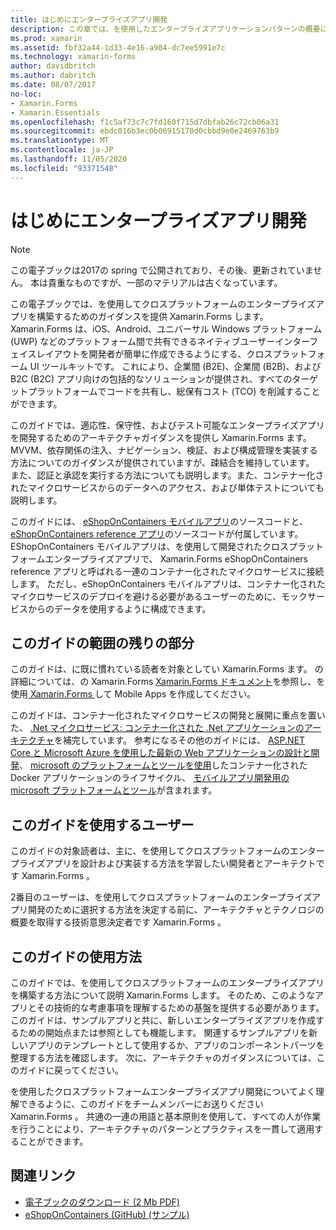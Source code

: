 ```yaml
---
title: はじめにエンタープライズアプリ開発
description: この章では、を使用したエンタープライズアプリケーションパターンの概要について説明し Xamarin.Forms ます。
ms.prod: xamarin
ms.assetid: fbf32a44-1d33-4e16-a904-dc7ee5991e7c
ms.technology: xamarin-forms
author: davidbritch
ms.author: dabritch
ms.date: 08/07/2017
no-loc:
- Xamarin.Forms
- Xamarin.Essentials
ms.openlocfilehash: f1c5af73c7c7fd160f715d7dbfab26c72cb06a31
ms.sourcegitcommit: ebdc016b3ec0b06915170d0cbbd9e0e2469763b9
ms.translationtype: MT
ms.contentlocale: ja-JP
ms.lasthandoff: 11/05/2020
ms.locfileid: "93371548"
---
```

# <a name="preface-to-enterprise-app-development"></a>はじめにエンタープライズアプリ開発

> [!NOTE]
> この電子ブックは2017の spring で公開されており、その後、更新されていません。 本は貴重なものですが、一部のマテリアルは古くなっています。

この電子ブックでは、を使用してクロスプラットフォームのエンタープライズアプリを構築するためのガイダンスを提供 Xamarin.Forms します。 Xamarin.Forms は、iOS、Android、ユニバーサル Windows プラットフォーム (UWP) などのプラットフォーム間で共有できるネイティブユーザーインターフェイスレイアウトを開発者が簡単に作成できるようにする、クロスプラットフォーム UI ツールキットです。 これにより、企業間 (B2E)、企業間 (B2B)、および B2C (B2C) アプリ向けの包括的なソリューションが提供され、すべてのターゲットプラットフォームでコードを共有し、総保有コスト (TCO) を削減することができます。

このガイドでは、適応性、保守性、およびテスト可能なエンタープライズアプリを開発するためのアーキテクチャガイダンスを提供し Xamarin.Forms ます。 MVVM、依存関係の注入、ナビゲーション、検証、および構成管理を実装する方法についてのガイダンスが提供されていますが、疎結合を維持しています。 また、認証と承認を実行する方法についても説明します。また、コンテナー化されたマイクロサービスからのデータへのアクセス、および単体テストについても説明します。

このガイドには、 [eShopOnContainers モバイルアプリ](https://github.com/dotnet-architecture/eShopOnContainers/tree/master/src/Mobile)のソースコードと、 [eShopOnContainers reference アプリ](https://github.com/dotnet-architecture/eShopOnContainers)のソースコードが付属しています。 EShopOnContainers モバイルアプリは、を使用して開発されたクロスプラットフォームエンタープライズアプリで、 Xamarin.Forms eShopOnContainers reference アプリと呼ばれる一連のコンテナー化されたマイクロサービスに接続します。 ただし、eShopOnContainers モバイルアプリは、コンテナー化されたマイクロサービスのデプロイを避ける必要があるユーザーのために、モックサービスからのデータを使用するように構成できます。

## <a name="whats-left-out-of-this-guides-scope"></a>このガイドの範囲の残りの部分

このガイドは、に既に慣れている読者を対象としてい Xamarin.Forms ます。 の詳細については、の Xamarin.Forms [ Xamarin.Forms ドキュメント](~/xamarin-forms/index.yml)を参照し、を使用[ Xamarin.Forms ](https://aka.ms/xamformsebook)して Mobile Apps を作成してください。

このガイドは、コンテナー化されたマイクロサービスの開発と展開に重点を置いた、 [.Net マイクロサービス: コンテナー化された .Net アプリケーションのアーキテクチャ](https://aka.ms/microservicesebook)を補完しています。 参考になるその他のガイドには、 [ASP.NET Core と Microsoft Azure を使用した最新の Web アプリケーションの設計と開発](https://aka.ms/WebAppEbook)、 [microsoft のプラットフォームとツールを使用](https://aka.ms/dockerlifecycleebook)したコンテナー化された Docker アプリケーションのライフサイクル、 [モバイルアプリ開発用の microsoft プラットフォームとツール](https://aka.ms/MobAppDev/StndPDF)が含まれます。

## <a name="who-should-use-this-guide"></a>このガイドを使用するユーザー

このガイドの対象読者は、主に、を使用してクロスプラットフォームのエンタープライズアプリを設計および実装する方法を学習したい開発者とアーキテクトです Xamarin.Forms 。

2番目のユーザーは、を使用してクロスプラットフォームのエンタープライズアプリ開発のために選択する方法を決定する前に、アーキテクチャとテクノロジの概要を取得する技術意思決定者です Xamarin.Forms 。

## <a name="how-to-use-this-guide"></a>このガイドの使用方法

このガイドでは、を使用してクロスプラットフォームのエンタープライズアプリを構築する方法について説明 Xamarin.Forms します。 そのため、このようなアプリとその技術的な考慮事項を理解するための基盤を提供する必要があります。 このガイドは、サンプルアプリと共に、新しいエンタープライズアプリを作成するための開始点または参照としても機能します。 関連するサンプルアプリを新しいアプリのテンプレートとして使用するか、アプリのコンポーネントパーツを整理する方法を確認します。 次に、アーキテクチャのガイダンスについては、このガイドに戻ってください。

を使用したクロスプラットフォームエンタープライズアプリ開発についてよく理解できるように、このガイドをチームメンバーにお送りください Xamarin.Forms 。 共通の一連の用語と基本原則を使用して、すべての人が作業を行うことにより、アーキテクチャのパターンとプラクティスを一貫して適用することができます。

## <a name="related-links"></a>関連リンク

- [電子ブックのダウンロード (2 Mb PDF)](https://aka.ms/xamarinpatternsebook)
- [eShopOnContainers (GitHub) (サンプル)](https://github.com/dotnet-architecture/eShopOnContainers)
